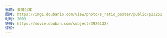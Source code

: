 ```yaml
---
标题: 爱情公寓
图片: https://img1.doubanio.com/view/photo/s_ratio_poster/public/p2325129230.webp
时时: 2009
链接: https://movie.douban.com/subject/3926132/
评价:
---
```


